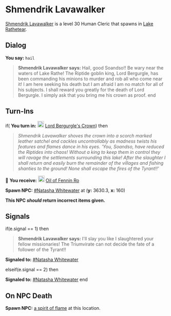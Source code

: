 # Shmendrik Lavawalker



[Shmendrik Lavawalker](/npc/51012) is a level 30 Human Cleric that spawns in [Lake Rathetear](/zone/51).





## Dialog

**You say:** `hail`



>**Shmendrik Lavawalker says:** Hail, good Soandso!! Be wary near the waters of Lake Rathe! The Riptide goblin king, Lord Bergurgle, has been commanding his minions to murder and rob all who come near it! I am here seeking his death but I am afraid I am no match for all of his subjects. I shall reward you greatly for the death of Lord Bergurgle. I simply ask that you bring me his crown as proof.
end



## Turn-Ins




if( **You turn in:** <img style="background:url(/static/icons/blank_slot.gif);width:20px;height:20px;" src="/static/icons/item_523.png" alt="" /> <a
                                href="/item/28044" data-url="28044" class="tooltip-link link">Lord Bergurgle's Crown</a>) then 


>*Shmendrik Lavawalker shoves the crown into a scorch marked leather satchel and cackles uncontrollably as madness twists his features and flames dance in his eyes. 'You, Soandso, have reduced the Riptides into chaos! Without a king to keep them in control they will ravage the settlements surrounding this lake! After the slaughter I shall return and easily burn the remainder of the villages and fishing shanties to the ground! None shall escape the fires of the Tyrant!!'*


 &#127873; **You receive:**  <img style="background:url(/static/icons/blank_slot.gif);width:20px;height:20px;" src="/static/icons/item_697.png" alt="" /> <a
                                href="/item/28045" data-url="28045" class="tooltip-link link">Oil of Fennin Ro</a> 

 


**Spawn NPC:**  [\#Natasha Whitewater](/npc/51138) at (**y:** 3630.3, **x:** 160)

**This NPC *should* return incorrect items given.**



## Signals

if(e.signal == 1) then


>**Shmendrik Lavawalker says:** I'll slay you like I slaughtered your fellow missionaries! The Triumvirate can not decide the fate of a follower of the Tyrant!!


**Signaled to:**  [\#Natasha Whitewater](/npc/51138)

elseif(e.signal == 2) then


**Signaled to:**  [\#Natasha Whitewater](/npc/51138)
end



## On NPC Death

**Spawn NPC:**  [a spirit of flame](/npc/51145) at this location.





